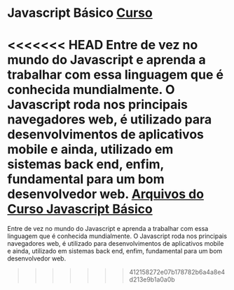 # Javascript Básico [Curso](https://www.schoolofnet.com/curso-javascript-basico/ "Link para o Curso")
<<<<<<< HEAD
Entre de vez no mundo do Javascript e aprenda a trabalhar com essa linguagem que é conhecida mundialmente. O Javascript roda nos principais navegadores web, é utilizado para desenvolvimentos de aplicativos mobile e ainda, utilizado em sistemas back end, enfim, fundamental para um bom desenvolvedor web.
[Arquivos do Curso Javascript Básico](https://github.com/denners777/cursos/tree/master/school_of_net/javascript_basico "Arquivos do Curso")
=======
Entre de vez no mundo do Javascript e aprenda a trabalhar com essa linguagem que é conhecida mundialmente. O Javascript roda nos principais navegadores web, é utilizado para desenvolvimentos de aplicativos mobile e ainda, utilizado em sistemas back end, enfim, fundamental para um bom desenvolvedor web.
>>>>>>> 412158272e07b178782b6a4a8e4d213e9b1a0a0b
